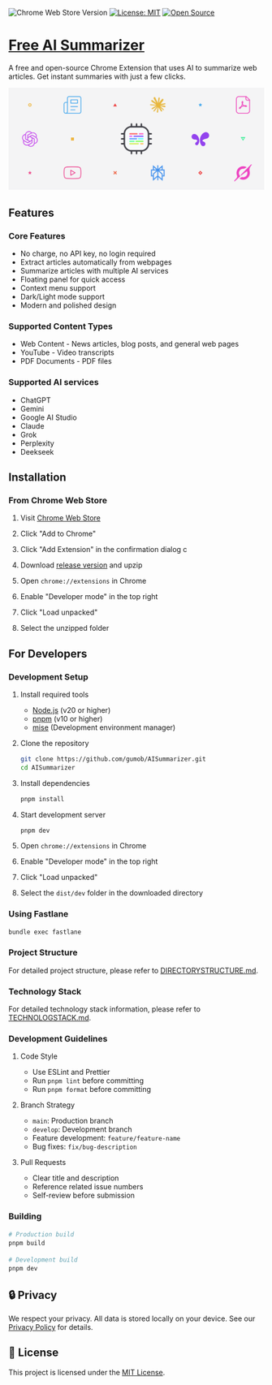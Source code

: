 ![Chrome Web Store Version](https://img.shields.io/chrome-web-store/v/ojofnhnjhhjfpgenkakhpajjeidplidd?style=flat&label=Chrome%20Extension)
[![License: MIT](https://img.shields.io/badge/License-MIT-yellow.svg)](https://opensource.org/licenses/MIT)
[![Open Source](https://img.shields.io/badge/Open%20Source-Yes-blue.svg)](https://github.com/gumob/AISummarizer)

# [Free AI Summarizer](https://github.com/gumob/AISummarizer)

A free and open-source Chrome Extension that uses AI to summarize web articles. Get instant summaries with just a few clicks.

<img src="https://raw.githubusercontent.com/gumob/AISummarizer/refs/heads/main/screenshot.png" alt="Banner">

## Features

### Core Features

- No charge, no API key, no login required
- Extract articles automatically from webpages
- Summarize articles with multiple AI services
- Floating panel for quick access
- Context menu support
- Dark/Light mode support
- Modern and polished design

### Supported Content Types

- Web Content - News articles, blog posts, and general web pages
- YouTube - Video transcripts
- PDF Documents - PDF files

### Supported AI services

- ChatGPT
- Gemini
- Google AI Studio
- Claude
- Grok
- Perplexity
- Deekseek

## Installation

### From Chrome Web Store

1. Visit [Chrome Web Store](https://chromewebstore.google.com/detail/free-ai-summarizer/ojofnhnjhhjfpgenkakhpajjeidplidd)
2. Click "Add to Chrome"
3. Click "Add Extension" in the confirmation dialog
   c

4. Download [release version](https://github.com/gumob/TagExtensionManager/releases) and upzip
5. Open `chrome://extensions` in Chrome
6. Enable "Developer mode" in the top right
7. Click "Load unpacked"
8. Select the unzipped folder

## For Developers

### Development Setup

1. Install required tools

   - [Node.js](https://nodejs.org/) (v20 or higher)
   - [pnpm](https://pnpm.io/) (v10 or higher)
   - [mise](https://mise.jdx.dev/) (Development environment manager)

2. Clone the repository

   ```bash
   git clone https://github.com/gumob/AISummarizer.git
   cd AISummarizer
   ```

3. Install dependencies

   ```bash
   pnpm install
   ```

4. Start development server

   ```bash
   pnpm dev
   ```

5. Open `chrome://extensions` in Chrome
6. Enable "Developer mode" in the top right
7. Click "Load unpacked"
8. Select the `dist/dev` folder in the downloaded directory

### Using Fastlane

```bash
bundle exec fastlane
```

### Project Structure

For detailed project structure, please refer to [DIRECTORYSTRUCTURE.md](./DIRECTORYSTRUCTURE.md).

### Technology Stack

For detailed technology stack information, please refer to [TECHNOLOGSTACK.md](./TECHNOLOGSTACK.md).

### Development Guidelines

1. Code Style

   - Use ESLint and Prettier
   - Run `pnpm lint` before committing
   - Run `pnpm format` before committing

2. Branch Strategy

   - `main`: Production branch
   - `develop`: Development branch
   - Feature development: `feature/feature-name`
   - Bug fixes: `fix/bug-description`

3. Pull Requests
   - Clear title and description
   - Reference related issue numbers
   - Self-review before submission

### Building

```bash
# Production build
pnpm build

# Development build
pnpm dev
```

## 🔒 Privacy

We respect your privacy. All data is stored locally on your device. See our [Privacy Policy](./PRIVACY.md) for details.

## 📝 License

This project is licensed under the [MIT License](./LICENSE).
